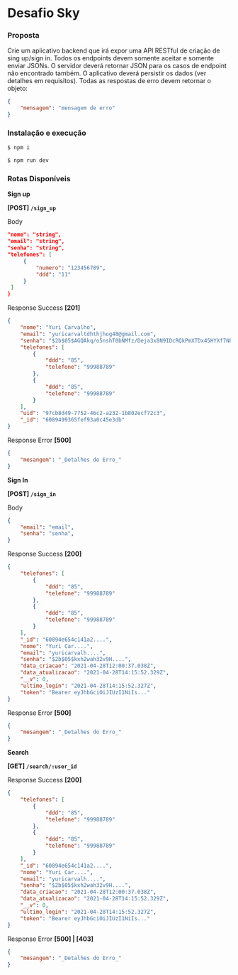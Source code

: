 # Desafio Sky

### Proposta

Crie um aplicativo backend que irá expor uma API RESTful de criação de sing up/sign
in. Todos os endpoints devem somente aceitar e somente enviar JSONs. O servidor
deverá retornar JSON para os casos de endpoint não encontrado também.
O aplicativo deverá persistir os dados (ver detalhes em requisitos).
Todas as respostas de erro devem retornar o objeto:

```json
{
	"mensagem": "mensagem de erro"
}
```

### Instalação e execução

```bash
$ npm i 

$ npm run dev

```


### Rotas Disponíveis

**Sign up**

**[POST] `/sign_up`**

Body

```json
"nome": "string",
"email": "string",
"senha": "string",
"telefones": [
	 {
		 "numero": "123456789",
		 "ddd": "11"
	 }
 ]
}
```

Response Success **[201]**

```json
{
    "nome": "Yuri Carvalho",
    "email": "yuricarvaltdhthjhog48@gmail.com",
    "senha": "$2b$05$AGQAkq/o5nshT0bNMfz/Deja3x8N9IDcRQkPmXTDx45HYXf7N8q0W",
    "telefones": [
        {
            "ddd": "85",
            "telefone": "99988789"
        },
        {
            "ddd": "85",
            "telefone": "99988789"
        }
    ],
    "uid": "97cb8d49-7752-46c2-a232-1b802ecf72c3",
    "_id": "6089499365fef93a0c45e3db"
}
```

Response Error **[500]**

```json
{
	"mesangem": "_Detalhes do Erro_"
}
```

**Sign In**

**[POST] `/sign_in`**

Body

```json
{
	"email": "email",
	"senha": "senha",
}
```

Response Success **[200]**

```json
{
    "telefones": [
        {
            "ddd": "85",
            "telefone": "99988789"
        },
        {
            "ddd": "85",
            "telefone": "99988789"
        }
    ],
    "_id": "60894e654c141a2....",
    "nome": "Yuri Car....",
    "email": "yuricarvalh....",
    "senha": "$2b$05$kxh2wah32v9H....",
    "data_criacao": "2021-04-28T12:00:37.038Z",
    "data_atualizacao": "2021-04-28T14:15:52.329Z",
    "__v": 0,
    "ultimo_login": "2021-04-28T14:15:52.327Z",
    "token": "Bearer eyJhbGciOiJIUzI1NiIs..."
}
```

Response Error **[500]**

```json
{
	"mesangem": "_Detalhes do Erro_"
}
```

**Search**

**[GET] `/search/:user_id`**

Response Success **[200]**

```json
{
    "telefones": [
        {
            "ddd": "85",
            "telefone": "99988789"
        },
        {
            "ddd": "85",
            "telefone": "99988789"
        }
    ],
    "_id": "60894e654c141a2....",
    "nome": "Yuri Car....",
    "email": "yuricarvalh....",
    "senha": "$2b$05$kxh2wah32v9H....",
    "data_criacao": "2021-04-28T12:00:37.038Z",
    "data_atualizacao": "2021-04-28T14:15:52.329Z",
    "__v": 0,
    "ultimo_login": "2021-04-28T14:15:52.327Z",
    "token": "Bearer eyJhbGciOiJIUzI1NiIs..."
}
```

Response Error **[500] | [403]**

```json
{
	"mesangem": "_Detalhes do Erro_"
}
```